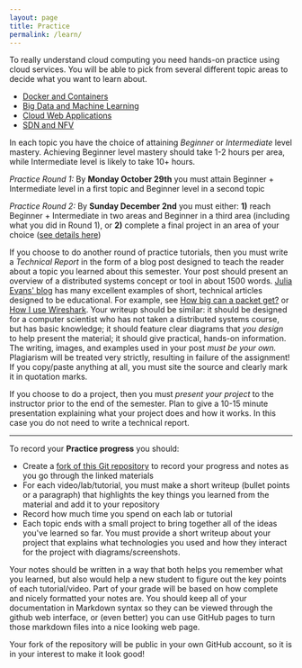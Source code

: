 ```yaml
---
layout: page
title: Practice
permalink: /learn/
---
```


To really understand cloud computing you need hands-on practice using cloud services. You will be able to pick from several different topic areas to decide what you want to learn about.

  - [Docker and Containers](/learn/docker/)
  - [Big Data and Machine Learning](/learn/bigdata/)
  - [Cloud Web Applications](/learn/web/)
  - [SDN and NFV](/learn/sdnfv/)

In each topic you have the choice of attaining *Beginner* or *Intermediate* level mastery. Achieving Beginner level mastery should take 1-2 hours per area, while Intermediate level is likely to take 10+ hours.

*Practice Round 1:* By **Monday October 29th** you must attain Beginner + Intermediate level in a first topic and Beginner level in a second topic

*Practice Round 2:* By **Sunday December 2nd** you must either: **1)** reach Beginner + Intermediate in two areas and Beginner in a third area (including what you did in Round 1), or **2)** complete a final project in an area of your choice ([see details here](project/))

If you choose to do another round of practice tutorials, then you must write a *Technical Report* in the form of a blog post designed to teach the reader about a topic you learned about this semester. Your post should present an overview of a distributed systems concept or tool in about 1500 words. [Julia Evans' blog](https://jvns.ca/) has many excellent examples of short, technical articles designed to be educational. For example, see [How big can a packet get?](https://jvns.ca/blog/2017/02/07/mtu/) or [How I use Wireshark](https://jvns.ca/blog/2018/06/19/what-i-use-wireshark-for/). Your writeup should be similar: it should be designed for a computer scientist who has not taken a distributed systems course, but has basic knowledge; it should feature clear diagrams that *you design* to help present the material; it should give practical, hands-on information. The writing, images, and examples used in your post *must be your own.* Plagiarism will be treated very strictly, resulting in failure of the assignment!  If you copy/paste anything at all, you must site the source and clearly mark it in quotation marks.

If you choose to do a project, then you must *present your project* to the instructor prior to the end of the semester. Plan to give a 10-15 minute presentation explaining what your project does and how it works. In this case you do not need to write a technical report.

---

To record your **Practice progress** you should:
  - Create a [fork of this Git repository](https://github.com/gwdistsys18/dist-sys-practice) to record your progress and notes as you go through the linked materials
  - For each video/lab/tutorial, you must make a short writeup (bullet points or a paragraph) that highlights the key things you learned from the material and add it to your repository
  - Record how much time you spend on each lab or tutorial
  - Each topic ends with a small project to bring together all of the ideas you've learned so far. You must provide a  short writeup about your project that explains what technologies you used and how they interact for the project with diagrams/screenshots.

Your notes should be written in a way that both helps you remember what you learned, but also would help a new student to figure out the key points of each tutorial/video. Part of your grade will be based on how complete and nicely formatted your notes are. You should keep all of your documentation in Markdown syntax so they can be viewed through the github web interface, or (even better) you can use GitHub pages to turn those markdown files into a nice looking web page.

Your fork of the repository will be public in your own GitHub account, so it is in your interest to make it look good!
